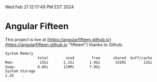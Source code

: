 Wed Feb 21 12:17:49 PM EST 2024

# Angular Fifteen


This project is live at [https://angularfifteen.github.io](https://angularfifteen.github.io "fifteen!") thanks to Github.

```bash
System Memory
               total        used        free      shared  buff/cache   available
Mem:            15Gi       2.1Gi       1.9Gi       331Mi        11Gi        13Gi
Swap:          8.0Gi       119Mi       7.9Gi
System Storage
1.2G	.
```
```bash
